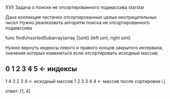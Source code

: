 

XVII Задача о поиске не отсортированного подмассива starstar

Дана коллекция частично отсортированных целых неотрицательных чисел
Нужно реализовать алгоритм поиска не отсортированного подмассива

func findUnsortedSubarray(array []uint) (left uint, right uint)

Нужно вернуть индексы левого и правого концов закрытого интервала,
значения которых измениться если отсортировать исходный массив:

0 1 2 3 4 5 <- индексы
-----------
1 4 3 2 3 4 <- исходный массив
1 2 3 3 4 4 <- массив после сортировки
  i     j

ответ: [1, 4]
